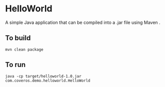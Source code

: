 HelloWorld
==========

A simple Java application that can be compiled into a .jar file using Maven .

To build
--------
    mvn clean package

To run
------
    java -cp target/helloworld-1.0.jar com.coveros.demo.helloworld.HelloWorld
